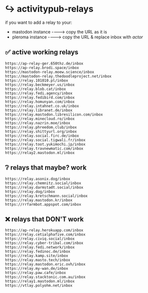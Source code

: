 # ↪️ activitypub-relays

if you want to add a relay to your:

- mastodon instance ----> copy the URL as it is
- pleroma instance ----> copy the URL & replace inbox with *actor*


## ✅ active working relays
```
https://ap-relay-ger.650thz.de/inbox
https://ap-relay.brodi.space/inbox
https://mastodon-relay.moew.science/inbox
https://mastodon-relay.thedoodleproject.net/inbox
https://relay.101010.pl/inbox
https://relay.beckmeyer.us/inbox
https://relay.blob.cat/inbox
https://relay.fedi.agency/inbox
https://relay.fedibird.com/inbox
https://relay.homunyan.com/inbox
https://relay.intahnet.co.uk/inbox
https://relay.libranet.de/inbox
https://relay.mastodon.libresilicon.com/inbox
https://relay.minecloud.ro/inbox
https://relay.nazrin.moe/inbox
https://relay.phreedom.club/inbox
https://relay.shittyurl.org/inbox
https://relay.social.firc.de/inbox
https://relay.social.tigwali.fr/inbox
https://relay.toot.yukimochi.jp/inbox
https://relay.travnewmatic.com/inbox
https://relay2.mastodon.ml/inbox
```

## ❔ relays that maybe? work
```
https://relay.asonix.dog/inbox
https://relay.chemnitz.social/inbox
https://relay.darmstadt.social/inbox
https://relay.dog/inbox
https://relay.kretschmann.social/inbox
https://relay.mastodon.kr/inbox
https://rrfarmbot.appspot.com/inbox
```

## ❌ relays that DON'T work
```
https://ap-relay.herokuapp.com/inbox
https://relay.cetialphafive.com/inbox
https://relay.civiq.social/inbox
https://relay.cyber-tribal.com/inbox
https://relay.fedi.network/inbox
https://relay.fedinoc.de/inbox
https://relay.kamp.site/inbox
https://relay.masto.tech/inbox
https://relay.mastodon.eric.ovh/inbox
https://relay.my-wan.de/inbox
https://relay.paw.cafe/inbox
https://relay.stacktonic.com.au/inbox
https://relay1.mastodon.ml/inbox
https://vtlay.polyohm.net/inbox
```
